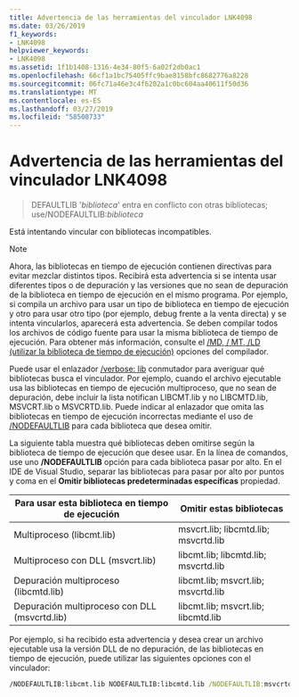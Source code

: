 ```yaml
---
title: Advertencia de las herramientas del vinculador LNK4098
ms.date: 03/26/2019
f1_keywords:
- LNK4098
helpviewer_keywords:
- LNK4098
ms.assetid: 1f1b1408-1316-4e34-80f5-6a02f2db0ac1
ms.openlocfilehash: 66cf1a1bc75405ffc9bae8158bfc8682776a8228
ms.sourcegitcommit: 06fc71a46e3c4f6202a1c0bc604aa40611f50d36
ms.translationtype: MT
ms.contentlocale: es-ES
ms.lasthandoff: 03/27/2019
ms.locfileid: "58508733"
---
```

# <a name="linker-tools-warning-lnk4098"></a>Advertencia de las herramientas del vinculador LNK4098

> DEFAULTLIB '*biblioteca*' entra en conflicto con otras bibliotecas; use/NODEFAULTLIB:*biblioteca*

Está intentando vincular con bibliotecas incompatibles.

> [!NOTE]
> Ahora, las bibliotecas en tiempo de ejecución contienen directivas para evitar mezclar distintos tipos. Recibirá esta advertencia si se intenta usar diferentes tipos o de depuración y las versiones que no sean de depuración de la biblioteca en tiempo de ejecución en el mismo programa. Por ejemplo, si compila un archivo para usar un tipo de biblioteca en tiempo de ejecución y otro para usar otro tipo (por ejemplo, debug frente a la venta directa) y se intenta vincularlos, aparecerá esta advertencia. Se deben compilar todos los archivos de código fuente para usar la misma biblioteca de tiempo de ejecución. Para obtener más información, consulte el [/MD, / MT, /LD (utilizar la biblioteca de tiempo de ejecución)](../../build/reference/md-mt-ld-use-run-time-library.md) opciones del compilador.

Puede usar el enlazador [/verbose: lib](../../build/reference/verbose-print-progress-messages.md) conmutador para averiguar qué bibliotecas busca el vinculador. Por ejemplo, cuando el archivo ejecutable usa las bibliotecas en tiempo de ejecución multiproceso, que no sean de depuración, debe incluir la lista notifican LIBCMT.lib y no LIBCMTD.lib, MSVCRT.lib o MSVCRTD.lib. Puede indicar al enlazador que omita las bibliotecas en tiempo de ejecución incorrectas mediante el uso de [/NODEFAULTLIB](../../build/reference/nodefaultlib-ignore-libraries.md) para cada biblioteca que desea omitir.

La siguiente tabla muestra qué bibliotecas deben omitirse según la biblioteca de tiempo de ejecución que desee usar. En la línea de comandos, use uno **/NODEFAULTLIB** opción para cada biblioteca pasar por alto. En el IDE de Visual Studio, separar las bibliotecas para pasar por alto por puntos y coma en el **Omitir bibliotecas predeterminadas específicas** propiedad.

| Para usar esta biblioteca en tiempo de ejecución | Omitir estas bibliotecas |
|-----------------------------------|----------------------------|
| Multiproceso (libcmt.lib) | msvcrt.lib; libcmtd.lib; msvcrtd.lib |
| Multiproceso con DLL (msvcrt.lib) | libcmt.lib; libcmtd.lib; msvcrtd.lib |
| Depuración multiproceso (libcmtd.lib) | libcmt.lib; msvcrt.lib; msvcrtd.lib |
| Depuración multiproceso con DLL (msvcrtd.lib) | libcmt.lib; msvcrt.lib; libcmtd.lib |

Por ejemplo, si ha recibido esta advertencia y desea crear un archivo ejecutable usa la versión DLL de no depuración, de las bibliotecas en tiempo de ejecución, puede utilizar las siguientes opciones con el vinculador:

```cmd
/NODEFAULTLIB:libcmt.lib NODEFAULTLIB:libcmtd.lib /NODEFAULTLIB:msvcrtd.lib
```